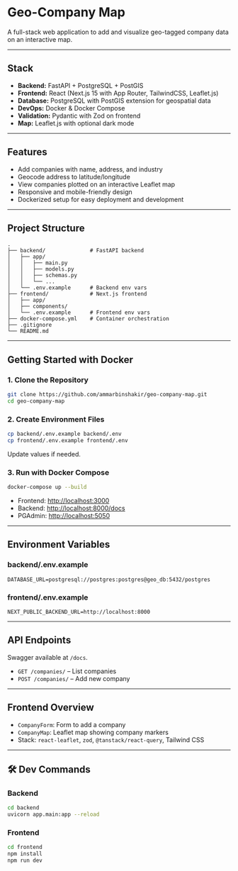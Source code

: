 # Geo-Company Map

A full-stack web application to add and visualize geo-tagged company data on an interactive map.

---

## Stack

- **Backend:** FastAPI + PostgreSQL + PostGIS
- **Frontend:** React (Next.js 15 with App Router, TailwindCSS, Leaflet.js)
- **Database:** PostgreSQL with PostGIS extension for geospatial data
- **DevOps:** Docker & Docker Compose
- **Validation:** Pydantic with Zod on frontend
- **Map:** Leaflet.js with optional dark mode

---

## Features

- Add companies with name, address, and industry
- Geocode address to latitude/longitude
- View companies plotted on an interactive Leaflet map
- Responsive and mobile-friendly design
- Dockerized setup for easy deployment and development

---

## Project Structure

```
.
├── backend/              # FastAPI backend
│   ├── app/
│   │   ├── main.py
│   │   ├── models.py
│   │   ├── schemas.py
│   │   └── ...
│   └── .env.example      # Backend env vars
├── frontend/             # Next.js frontend
│   ├── app/
│   ├── components/
│   └── .env.example      # Frontend env vars
├── docker-compose.yml    # Container orchestration
├── .gitignore
└── README.md
```

---

## Getting Started with Docker

### 1. Clone the Repository

```bash
git clone https://github.com/ammarbinshakir/geo-company-map.git
cd geo-company-map
```

### 2. Create Environment Files

```bash
cp backend/.env.example backend/.env
cp frontend/.env.example frontend/.env
```

Update values if needed.

### 3. Run with Docker Compose

```bash
docker-compose up --build
```

- Frontend: [http://localhost:3000](http://localhost:3000)
- Backend: [http://localhost:8000/docs](http://localhost:8000/docs)
- PGAdmin: [http://localhost:5050](http://localhost:5050)

---

## Environment Variables

### backend/.env.example

```env
DATABASE_URL=postgresql://postgres:postgres@geo_db:5432/postgres

```

### frontend/.env.example

```env
NEXT_PUBLIC_BACKEND_URL=http://localhost:8000
```

---

## API Endpoints

Swagger available at `/docs`.

- `GET /companies/` – List companies
- `POST /companies/` – Add new company

---

## Frontend Overview

- `CompanyForm`: Form to add a company
- `CompanyMap`: Leaflet map showing company markers
- Stack: `react-leaflet`, `zod`, `@tanstack/react-query`, Tailwind CSS

---

## 🛠️ Dev Commands

### Backend

```bash
cd backend
uvicorn app.main:app --reload
```

### Frontend

```bash
cd frontend
npm install
npm run dev
```
